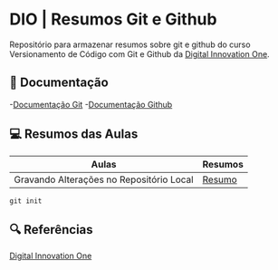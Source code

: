 
# DIO | Resumos Git e Github

Repositório para armazenar resumos sobre git e github do curso Versionamento de Código com Git e Github da [ Digital Innovation One](https://www.dio.me/).

## 📗 Documentação

-[Documentação Git](https://git-scm.com/doc)
-[Documentação Github](https://docs.github.com/)

## 💻 Resumos das Aulas

| Aulas | Resumos |
|-----| -------|
|Gravando Alterações no Repositório Local | [Resumo]() |

```
git init
```

## 🔍 Referências
[Digital Innovation One]()
